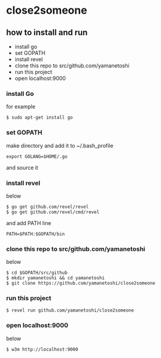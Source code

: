 # close2someone

## how to install and run

- install go
- set GOPATH
- install revel
- clone this repo to src/github.com/yamanetoshi
- run this project
- open localhost:9000

### install Go

for example

```
$ sudo apt-get install go
```

### set GOPATH

make directory and add it to ~/.bash_profile

```
export GOLANG=$HOME/.go
```

and source it

### install revel

below

```
$ go get github.com/revel/revel
$ go get github.com/revel/cmd/revel
```

and add PATH line

```
PATH=$PATH:$GOPATH/bin
```

### clone this repo to src/github.com/yamanetoshi

below

```
$ cd $GOPATH/src/github
$ mkdir yamanetoshi && cd yamanetoshi
$ git clone https://github.com/yamanetoshi/close2someone
```

### run this project

```
$ revel run github.com/yamanetoshi/close2someone
```

### open localhost:9000

below

```
$ w3m http://localhost:9000
```
